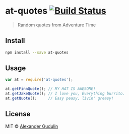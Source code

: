 # at-quotes [![Build Status][travis-image]][travis-url]

  > Random quotes from Adventure Time

## Install

```sh
npm install --save at-quotes
```

## Usage

```js
var at = require('at-quotes');

at.getFinnQuote(); // MY HAT IS AWESOME!
at.getJakeQuote(); // I love you, Everything burrito.
at.getQuote();     // Easy peasy, livin' greasy!
```

## License

MIT © [Alexander Gudulin](http://gudulin.com)

[travis-url]: https://travis-ci.org/agudulin/at-quotes
[travis-image]: https://travis-ci.org/agudulin/at-quotes.svg?branch=master
